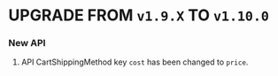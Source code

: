 # UPGRADE FROM `v1.9.X` TO `v1.10.0`

### New API

1. API CartShippingMethod key `cost` has been changed to `price`.
